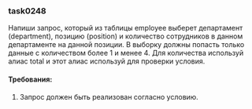 
### task0248

Напиши запрос, который из таблицы employee выберет департамент (department), позицию (position) и количество
сотрудников в данном департаменте на данной позиции. В выборку должны попасть только данные с количеством
более 1 и менее 4. Для количества используй алиас total и этот алиас используй для проверки условия.


#### Требования:
1.	Запрос должен быть реализован согласно условию.

